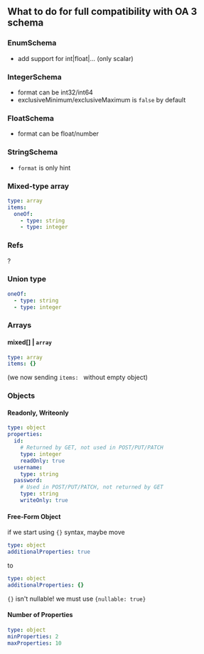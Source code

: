 ## What to do for full compatibility with OA 3 schema

### EnumSchema

- add support for int|float|... (only scalar)

### IntegerSchema

- format can be int32/int64
- exclusiveMinimum/exclusiveMaximum is `false` by default

### FloatSchema

- format can be float/number

### StringSchema

- `format` is only hint

### Mixed-type array

```yaml
type: array
items:
  oneOf:
    - type: string
    - type: integer
```

### Refs

?

### Union type

```yaml
oneOf:
  - type: string
  - type: integer
```

### Arrays

#### mixed[] | `array`

```yaml
type: array
items: {}
```
(we now sending `items: ` without empty object)

### Objects

#### Readonly, Writeonly

```yaml
type: object
properties:
  id:
    # Returned by GET, not used in POST/PUT/PATCH
    type: integer
    readOnly: true
  username:
    type: string
  password:
    # Used in POST/PUT/PATCH, not returned by GET
    type: string
    writeOnly: true
```

#### Free-Form Object

if we start using `{}` syntax, maybe move
```yaml
type: object
additionalProperties: true
```
to
```yaml
type: object
additionalProperties: {}
```

`{}` isn't nullable! we must use `{nullable: true}`

#### Number of Properties

```yaml
type: object
minProperties: 2
maxProperties: 10
```
